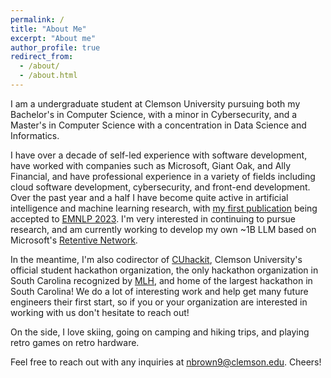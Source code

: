 ```yaml
---
permalink: /
title: "About Me"
excerpt: "About me"
author_profile: true
redirect_from: 
  - /about/
  - /about.html
---
```


I am a undergraduate student at Clemson University pursuing both my Bachelor's in Computer Science, with a minor in Cybersecurity, and a Master's in Computer Science with a concentration in Data Science and Informatics.

I have over a decade of self-led experience with software development, have worked with companies such as Microsoft, Giant Oak, and Ally Financial, and have professional experience in a variety of fields including cloud software development, cybersecurity, and front-end development. Over the past year and a half I have become quite active in artificial intelligence and machine learning research, with [my first publication](https://arxiv.org/abs/2311.13657) being accepted to [EMNLP 2023](https://2023.emnlp.org/). I'm very interested in continuing to pursue research, and am currently working to develop my own ~1B LLM based on Microsoft's [Retentive Network](https://arxiv.org/abs/2307.08621).

In the meantime, I'm also codirector of [CUhackit](https://cuhack.it/#), Clemson University's official student hackathon organization, the only hackathon organization in South Carolina recognized by [MLH](https://mlh.io/), and home of the largest hackathon in South Carolina! We do a lot of interesting work and help get many future engineers their first start, so if you or your organization are interested in working with us don't hesitate to reach out!

On the side, I love skiing, going on camping and hiking trips, and playing retro games on retro hardware.

Feel free to reach out with any inquiries at [nbrown9@clemson.edu](mailto:nbrown9@clemson.edu). Cheers!